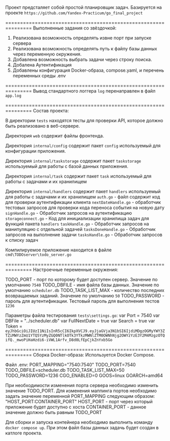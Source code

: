 Проект предсталяет собой простой планировщик задач.
Базируется на проекте `https://github.com/Yandex-Practicum/go_final_project`

===============================================================
Выполненные задания со звёздочкой:
1. Реализована возможность определять извне порт при запуске сервера
2. Реализована возможность определять путь к файлу базы данных через переменную окружения. 
3. Добавлена возможность выбрать задачи через строку поиска. 
4. Добалена Аутентификация
5. Добавлены конфигурация Docker-образа, compose.yaml, и перечень переменных среды .env 

===============================================================
Вывод стандартного логгера `log` перенаправлен в файл `app.log`

===============================================================
Состав проекта:

В директории `tests` находятся тесты для проверки API, которое должно быть реализовано в веб-сервере.

Директория `web` содержит файлы фронтенда.

Директория `internal/config` содержит пакет `config` используемый для конфигурации приложения.

Директория `internal/taskstorage` содержит пакет `taskstorage` используемый для работы с базой данных приложения.

Директория `internal/task` содержит пакет `task` используемый для работы с задачами и их хранилищем

Директория `internal/handlers` содержит пакет `handlers` используемый для работы с задачами и их хранилищем
`auth.go` - файл содержит код для проверки аутентификации клиента
`nextDateHandle.go` - обработчик тестовых запросов для проверки кода переноса события на новую дату
`signHandle.go` - Обработчик запросов на аутентификацию
`storageconnect.go` - Код для инициализации хранилища задач для функций пакета `handlers`
`taskHandle.go` - Обработчик запросов на манипуляцию с отдельной задачей
`tasksDoneHandle.go` - Обработчик запросов на выполнение задачи
`tasksHandle.go` - Обработчик запросов к списку задач

Компилируемое приложение находится в файле `cmd\TODOserver\todo_server.go`


===============================================================
Настроечные переменные окружения:

TODO_PORT - порт по которому будет доступен сервер. Значение по умолчанию `7540` 
TODO_DBFILE - имя файла базы данных. Значение по умолчанию `scheduler.db`
TODO_TASK_LIST_MAX - количество последних возвращаемых заданий. Значение по умолчанию `50`
TODO_PASSWORD - пароль для аутентификации. Тестовый пароль для выполнения тестов `1236`

Параметры файла тестирования `tests\settings.go`:
var Port = 7540
var DBFile = "../scheduler.db"
var FullNextDate = true
var Search = true
var Token = `eyJhbGciOiJIUzI1NiIsInR5cCI6IkpXVCJ9.eyJjaGVja3N1bSI6IjdiMDgzOGMyYWY3ZTZiMWYzZmU1YTQ5YzMyZGQ0NTlkOTk3YTkzMWNlZTM0OWNhNjg2OWYzYzE3Y2M4MzgzOTQifQ._mwoPiHaHzdi6-iVWL1Arfv_D8d0LfEpCjkZnYxb5Go`

===============================================================
Сборка Docker-образа:
Используется Docker Compose.

Файл .env:
PORT_MAPPING="7540:7540"
TODO_PORT=7540 
TODO_DBFILE=scheduler.db
TODO_TASK_LIST_MAX=50
TODO_PASSWORD=1236
CGO_ENABLED=0 
GOOS=linux 
GOARCH=amd64

При необходимости изменения порта сервера необходимо изменить значение TODO_PORT.
Для изменения маппинга портов необходимо задать значение переменной PORT_MAPPING следующим образом: "HOST_PORT:CONTAINER_PORT"
HOST_PORT - порт через который приложение будет доступно с хоста
CONTAINER_PORT - данное значение должно быть равным TODO_PORT

Для сборки и запуска контейнера необходимо выполнить команду `docker compose up`. При этом файл базы данных задачь будет создан в катлоге проекта.

